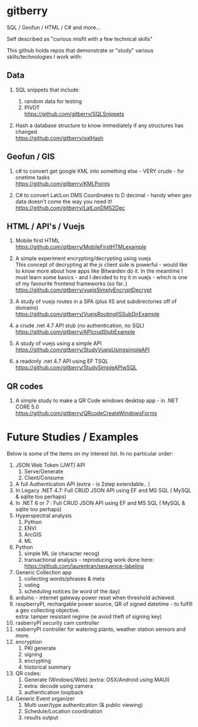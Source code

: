 # gitberry 

SQL / Geofun / HTML / C# and more...

Self described as "curious misfit with a few technical skills"

This github holds repos that demonstrate or "study" various skills/technologies I work with:

## Data ##

1. SQL snippets that include:
   1. random data for testing
   1. PIVOT
  <br />https://github.com/gitberry/SQLSnippets 

1. Hash a database structure to know immediately if any structures has changed
   <br />https://github.com/gitberry/sqlHash

## Geofun / GIS ##

1. c# to convert get google KML into something else - VERY crude - for onetime tasks
<br />https://github.com/gitberry/KMLPoints

3. C# to convert Lat/Lon DMS Coordinates to D decimal - handy when geo data doesn't come the way you need it!
<br />https://github.com/gitberry/LatLonDMS2Dec

## HTML / API's / Vuejs ##

1. Mobile first HTML
<br />https://github.com/gitberry/MobileFirstHTMLexample

1. A simple experiment encrypting/decrypting using vuejs
<br />This concept of decrypting at the js client side is powerful - would like to know more about how apps like Bitwarden do it.  In the meantime I must learn some basics - and I decided to try it in vuejs - which is one of my favourite frontend frameworks (so far..)
<br />https://github.com/gitberry/vuejsSimplyEncryptDecrypt

1. A study of vuejs routes in a SPA (plus IIS and subdirectories off of domains)
<br />https://github.com/gitberry/VuejsRoutingIISSubDirExample

1. a crude .net 4.7 API stub (no authentication, no SQL)
<br />https://github.com/gitberry/APIcrudStubExample

1. A study of vuejs using a simple API
<br />https://github.com/gitberry/StudyVuejsUsingsimpleAPI

1. a readonly .net 4.7 API using EF TSQL
<br />https://github.com/gitberry/StudySimpleAPIwSQL

## QR codes ##
1. A simple study to make a QR Code windows desktop app - in .NET CORE 5.0
<br />https://github.com/gitberry/QRcodeCreateWindowsForms

# Future Studies / Examples #

Below is some of the items on my interest list. In no particular order:

1. JSON Web Token (JWT) API 
   1. Serve/Generate
   1. Client/Consume
1. A full Authentication API (extra - is 2step extendable.. )
1. In Legacy .NET 4.7: Full CRUD JSON API using EF and MS SQL ( MySQL & sqlite too perhaps) 
1. In .NET 6 or 7 :  Full CRUD JSON  API using EF and MS SQL ( MySQL & sqlite too perhaps)
1. Hyperspectral analysis
   1. Python
   1. ENVI
   1. ArcGIS
   1. ML
1. Python
   1. simple ML (ie character recog)
   1. transactional analysis - reproducing work done here:<br/> https://github.com/laurentran/sequence-labeling
1. Generic Collection app
   1. collecting words/phrases & meta
   1. voting
   1. scheduling notices (ie word of the day)
1. arduino - internet gateway power reset when threshold achieved.
1. raspberryPI, rechargable power source, QR of signed datetime - to fulfill a geo collecting objective. 
   <br />extra: tamper resistant regime (ie avoid theft of signing key)
1. rasberryPI security cam controller
1. rasberryPI controller for watering plants, weather station sensors and more.
1. encryption
   1. PKI generate
   1. signing
   1. encrypting
   1. historical summary
1. QR codes:
   1. Generate (Windows/Web) (extra: OSX/Android using MAUI)
   2. extra: decode using camera
   3. authentication loopback
1. Generic Event organizer
   1. Multi user/type authentication (& public viewing)
   1. Schedule/Location coordination
   1. results output
   
